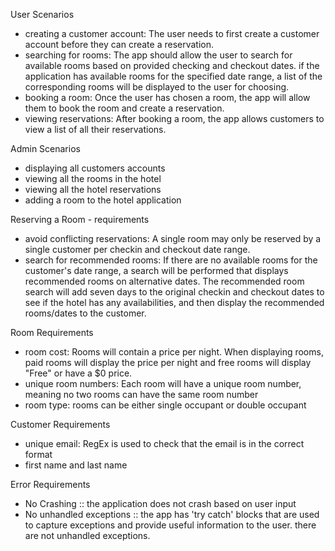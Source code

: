 

User Scenarios
- creating a customer account: The user needs to first create a customer account before they can create a reservation.
- searching for rooms: The app should allow the user to search for available rooms based on provided checking and checkout dates.
    if the application has available rooms for the specified date range, a list of the corresponding rooms will be displayed
    to the user for choosing.
- booking a room: Once the user has chosen a room, the app will allow them to book the room and create a reservation.
- viewing reservations: After booking a room, the app allows customers to view a list of all their reservations.

Admin Scenarios
- displaying all customers accounts
- viewing all the rooms in the hotel
- viewing all the hotel reservations
- adding a room to the hotel application

Reserving a Room - requirements
- avoid conflicting reservations: A single room may only be reserved by a single customer per checkin and checkout date
    range.
- search for recommended rooms: If there are no available rooms for the customer's date range, a search will be performed
    that displays recommended rooms on alternative dates. The recommended room search will add seven days to the original
    checkin and checkout dates to see if the hotel has any availabilities, and then display the recommended rooms/dates
    to the customer.

Room Requirements
- room cost: Rooms will contain a price per night. When displaying rooms, paid rooms will display the price per night and
    free rooms will display "Free" or have a $0 price.
- unique room numbers: Each room will have a unique room number, meaning no two rooms can have the same room number
- room type: rooms can be either single occupant or double occupant

Customer Requirements
- unique email: RegEx is used to check that the email is in the correct format
- first name and last name

Error Requirements
- No Crashing :: the application does not crash based on user input
- No unhandled exceptions :: the app has 'try catch' blocks that are used to capture exceptions and provide useful
    information to the user. there are not unhandled exceptions.